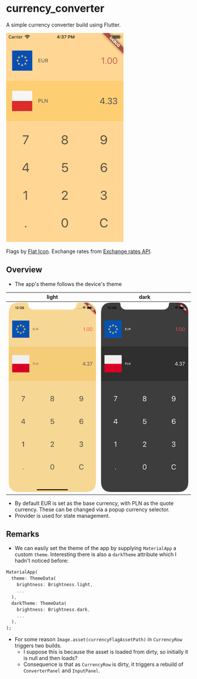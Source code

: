 # currency_converter

A simple currency converter build using Flutter.

![](_screenshots/01.gif)

Flags by [Flat Icon](https://www.flaticon.com/packs/square-country-simple-flags). Exchange rates from [Exchange rates API](https://exchangeratesapi.io/).

## Overview

- The app's theme follows the device's theme

| light            | dark             |
|:----------------:|:----------------:|
|![](_screenshots/02.png)|![](_screenshots/03.png)|

- By default EUR is set as the base currency, with PLN as the quote currency. These can be changed via a popup currency selector.
- Provider is used for state management.

## Remarks

- We can easily set the theme of the app by supplying `MaterialApp` a custom `theme`. Interesting there is also a `darkTheme` attribute which I hadn't noticed before:
```dart
MaterialApp(
  theme: ThemeData(
    brightness: Brightness.light,
    ...
  ),
  darkTheme: ThemeData(
    brightness: Brightness.dark,
    ...
  ),
);
```
- For some reason `Image.asset(currencyFlagAssetPath)` in `CurrencyRow` triggers two builds.
  - I suppose this is because the asset is loaded from dirty, so initially it is null and then loads?
  - Consequence is that as `CurrencyRow` is dirty, it triggers a rebuild of `ConverterPanel` and `InputPanel`.
